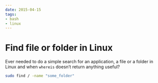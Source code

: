 ```yaml
---
date: 2015-04-15
tags:
- bash
- linux
---
```


# Find file or folder in Linux

Ever needed to do a simple search for an application, a file or a folder in Linux and when `whereis` doesn’t return anything useful?

```bash
sudo find / -name "some_folder"
```